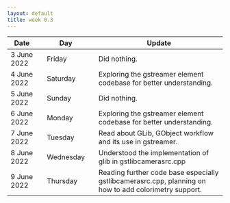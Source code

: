 ```yaml
---
layout: default
title: week 0.3
---
```


|Date        ||Day          ||Update
| -----------|-|------------|-|-------------|
3 June 2022  ||Friday       || Did nothing. 
4 June 2022  ||Saturday     || Exploring the gstreamer element codebase for better understanding. 
5 June 2022  ||Sunday       || Did nothing. 
6 June 2022  ||Monday       || Exploring the gstreamer element codebase for better understanding.
7 June 2022  ||Tuesday      || Read about GLib, GObject workflow and its use in gstreamer. 
8 June 2022  ||Wednesday    || Understood the implementation of glib in gstlibcamerasrc.cpp 
9 June 2022  ||Thursday     || Reading further code base especially gstlibcamerasrc.cpp, planning on how to add colorimetry support.
 